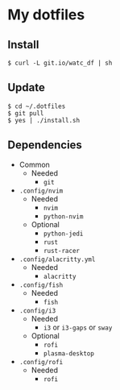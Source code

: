 # My dotfiles
## Install
```shell
$ curl -L git.io/watc_df | sh
```
## Update
```shell
$ cd ~/.dotfiles
$ git pull
$ yes | ./install.sh
```
## Dependencies
- Common
    - Needed
        - `git`
- `.config/nvim`
    - Needed
        - `nvim`
        - `python-nvim`
    - Optional
        - `python-jedi`
        - `rust`
        - `rust-racer`
- `.config/alacritty.yml`
    - Needed
        - `alacritty`
- `.config/fish`
    - Needed
        - `fish`
- `.config/i3`
    - Needed
        - `i3` or `i3-gaps` or `sway`
    - Optional
        - `rofi`
        - `plasma-desktop`
- `.config/rofi`
    - Needed
        - `rofi`

